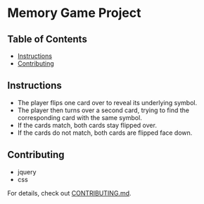 # Memory Game Project

## Table of Contents

* [Instructions](#instructions)
* [Contributing](#contributing)

## Instructions
* The player flips one card over to reveal its underlying symbol.
* The player then turns over a second card, trying to find the corresponding card with the same symbol.
* If the cards match, both cards stay flipped over.
* If the cards do not match, both cards are flipped face down.
## Contributing
* jquery
* css


For details, check out [CONTRIBUTING.md](CONTRIBUTING.md).
